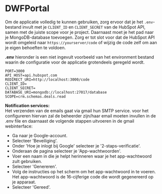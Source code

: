 # DWFPortal

Om de applicatie volledig te kunnen gebruiken, zorg ervoor dat je het `.env`-bestand invult 
met je `CLIENT_ID` en `CLIENT_SECRET` van de HubSpot API, samen met de juiste scope voor je project. 
Daarnaast moet je het pad naar je MongoDB-database toevoegen. Zorg er tot slot voor dat de HubSpot API wordt
omgeleid naar `https://yourserver/code` of wijzig de code zelf om aan je eigen behoeften te voldoen.

**.env**
hieronder is een niet ingevult voorbeeld van het environment bestand waarin de configuratie voor
de applicatie grotendeels geregeld wordt.
```
PORT=3000
API_HOST=api.hubspot.com
REDIRECT_URI=http://localhost:3000/code
CLIENT_ID=
CLIENT_SECRET=
DATABASE_URI=mongodb://localhost:27017/database
SCOPE=crm.schemas.deals.read 
```

**Notification services:** <br>
Het verzenden van de emails gaat via gmail hun SMTP service. voor het configureren hiervan
zal de beheerder zijn/haar email moeten invullen in de .env file en daarnaast de volgende
stappen uitvoeren in de gmail webinterface:

* Ga naar je Google-account.
* Selecteer 'Beveiliging'.
* Onder 'Hoe je inlogt bij Google' selecteer je '2-staps-verificatie'.
* Onderaan de pagina selecteer je 'App-wachtwoorden'.
* Voer een naam in die je helpt herinneren waar je het app-wachtwoord zult gebruiken.
* Selecteer 'Genereren'.
* Volg de instructies op het scherm om het app-wachtwoord in te voeren. Het app-wachtwoord is de 16-cijferige code die wordt gegenereerd op je apparaat.
* Selecteer 'Gereed'.